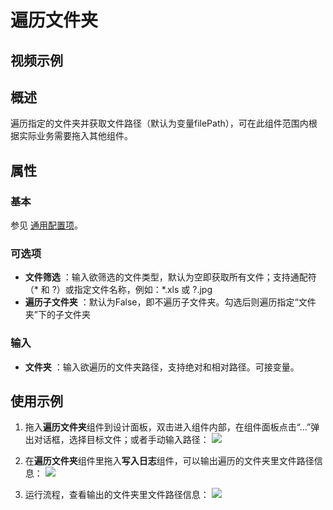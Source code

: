 # 遍历文件夹

## 视频示例

## 概述

遍历指定的文件夹并获取文件路径（默认为变量filePath），可在此组件范围内根据实际业务需要拖入其他组件。

## 属性

### 基本

参见 [通用配置项](../Appendix/CommonConfigurationItems.md)。

### 可选项

- **文件筛选** ：输入欲筛选的文件类型，默认为空即获取所有文件；支持通配符（* 和 ?）或指定文件名称，例如：*.xls 或 ?.jpg
- **遍历子文件夹** ：默认为False，即不遍历子文件夹。勾选后则遍历指定“文件夹”下的子文件夹

### 输入

- **文件夹** ：输入欲遍历的文件夹路径，支持绝对和相对路径。可接变量。

## 使用示例

1. 拖入**遍历文件夹**组件到设计面板，双击进入组件内部，在组件面板点击“...”弹出对话框，选择目标文件；或者手动输入路径：
![](https://docimages.blob.core.chinacloudapi.cn/images/Activities/foreachFolder-1.png)

2. 在**遍历文件夹**组件里拖入**写入日志**组件，可以输出遍历的文件夹里文件路径信息：
![](https://docimages.blob.core.chinacloudapi.cn/images/Activities/foreachFolder-2.png)

3. 运行流程，查看输出的文件夹里文件路径信息：
![](https://docimages.blob.core.chinacloudapi.cn/images/Activities/foreachFolder-3.png)
